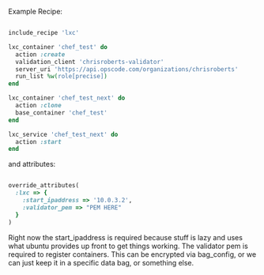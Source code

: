 Example Recipe:

```ruby

include_recipe 'lxc'

lxc_container 'chef_test' do
  action :create
  validation_client 'chrisroberts-validator'
  server_uri 'https://api.opscode.com/organizations/chrisroberts'
  run_list %w(role[precise])
end

lxc_container 'chef_test_next' do
  action :clone
  base_container 'chef_test'
end

lxc_service 'chef_test_next' do
  action :start
end
```

and attributes:

```ruby

override_attributes(
  :lxc => {
    :start_ipaddress => '10.0.3.2',
    :validator_pem => "PEM HERE"
  }
)

```

Right now the start_ipaddress is required because stuff is lazy and uses
what ubuntu provides up front to get things working. The validator pem is
required to register containers. This can be encrypted via bag_config, or
we can just keep it in a specific data bag, or something else.

